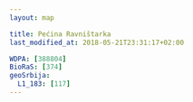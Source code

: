 ```yaml
---
layout: map

title: Pećina Ravništarka
last_modified_at: 2018-05-21T23:31:17+02:00

WDPA: [388804]
BioRaS: [374]
geoSrbija:
  L1_183: [117]
---
```

